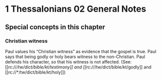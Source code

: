 # 1 Thessalonians 02 General Notes
## Special concepts in this chapter

### Christian witness
Paul values his “Christian witness” as evidence that the gospel is true. Paul says that being godly or holy bears witness to the non-Christian. Paul defends his character, so that his witness is not affected. (See: [[rc://*/tw/dict/bible/kt/testimony]] and [[rc://*/tw/dict/bible/kt/godly]] and [[rc://*/tw/dict/bible/kt/holy]])